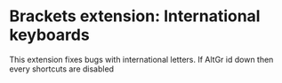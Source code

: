 Brackets extension: International keyboards
================================

This extension fixes bugs with international letters. If AltGr id down then every shortcuts are disabled

